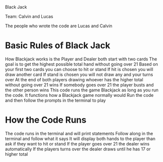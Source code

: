 Black Jack

Team: Calvin and Lucas

The people who wrote the code are Lucas and Calvin
# Basic Rules of Black Jack

How Blackjack works is the Player and Dealer both start with two cards
The goal is to get the highest possible total hand without going over 21
Based on your first two cards you can choose to hit or stand
If hit is chosen you will draw another card
If stand is chosen you will not draw any and your turns over
At the end of both players drawing whoever has the higher total without going over 21 wins
If somebody goes over 21 the player busts and the other person wins
This code runs the game Blackjack as long as you run the code. It functions how a Blackjack game normally would
Run the code and then follow the prompts in the terminal to play

# How the Code Runs

The code runs in the terminal and will print statements
Follow along in the terminal and follow what it says
It will display both hands to the player than ask if they want to hit or stand
If the player goes over 21 the dealer wins automatically
If the players turns over the dealer draws until he has 17 or higher total
